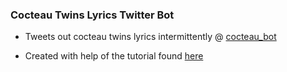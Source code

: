 ### Cocteau Twins Lyrics Twitter Bot

- Tweets out cocteau twins lyrics intermittently @ [cocteau_bot](https://twitter.com/cocteau_bot)

- Created with help of the tutorial found [here](https://dev.to/emcain/how-to-set-up-a-twitter-bot-with-python-and-heroku-1n39)
